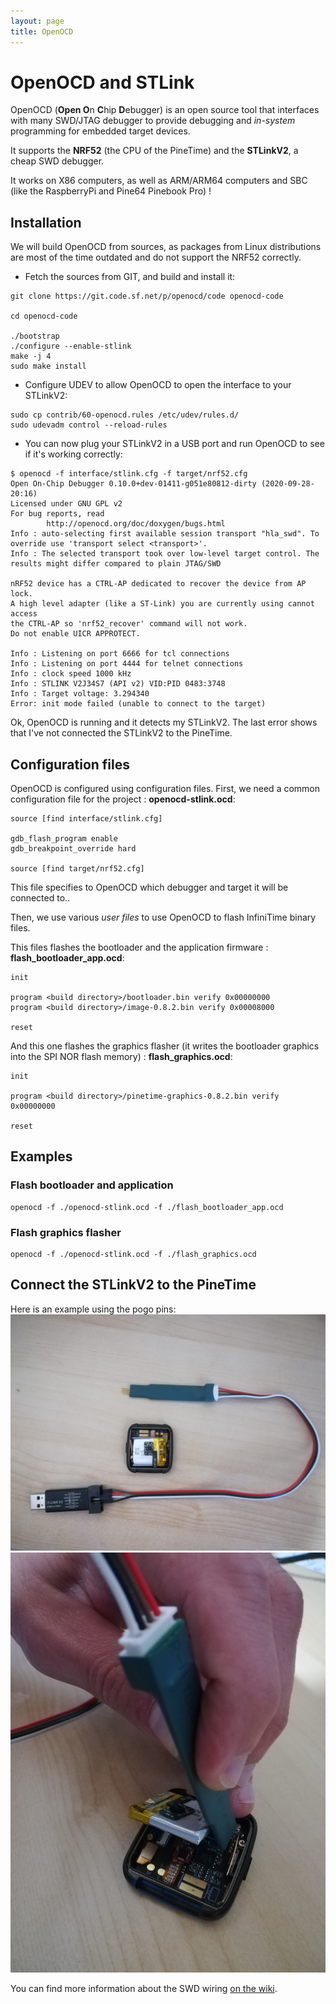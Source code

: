 ```yaml
---
layout: page
title: OpenOCD
---
```



# OpenOCD and STLink
OpenOCD (**Open O**n **C**hip **D**ebugger) is an open source tool that interfaces with many SWD/JTAG debugger to provide debugging and *in-system* programming for embedded target devices.

It supports the **NRF52** (the CPU of the PineTime) and the **STLinkV2**, a cheap SWD debugger.

It works on X86 computers, as well as ARM/ARM64 computers and SBC (like the RaspberryPi and Pine64 Pinebook Pro) !

## Installation
We will build OpenOCD from sources, as packages from Linux distributions are most of the time outdated and do not support the NRF52 correctly.

 - Fetch the sources from GIT, and build and install it:

```
git clone https://git.code.sf.net/p/openocd/code openocd-code

cd openocd-code

./bootstrap
./configure --enable-stlink
make -j 4
sudo make install
```

 - Configure UDEV to allow OpenOCD to open the interface to your STLinkV2:
```
sudo cp contrib/60-openocd.rules /etc/udev/rules.d/
sudo udevadm control --reload-rules
```

 - You can now plug your STLinkV2 in a USB port and run OpenOCD to see if it's working correctly:

```
$ openocd -f interface/stlink.cfg -f target/nrf52.cfg
Open On-Chip Debugger 0.10.0+dev-01411-g051e80812-dirty (2020-09-28-20:16)
Licensed under GNU GPL v2
For bug reports, read
        http://openocd.org/doc/doxygen/bugs.html
Info : auto-selecting first available session transport "hla_swd". To override use 'transport select <transport>'.
Info : The selected transport took over low-level target control. The results might differ compared to plain JTAG/SWD

nRF52 device has a CTRL-AP dedicated to recover the device from AP lock.
A high level adapter (like a ST-Link) you are currently using cannot access
the CTRL-AP so 'nrf52_recover' command will not work.
Do not enable UICR APPROTECT.

Info : Listening on port 6666 for tcl connections
Info : Listening on port 4444 for telnet connections
Info : clock speed 1000 kHz
Info : STLINK V2J34S7 (API v2) VID:PID 0483:3748
Info : Target voltage: 3.294340
Error: init mode failed (unable to connect to the target)
```
Ok, OpenOCD is running and it detects my STLinkV2. The last error shows that I've not connected the STLinkV2 to the PineTime.

## Configuration files
OpenOCD is configured using configuration files.
First, we need a common configuration file for the project : **openocd-stlink.ocd**:
```
source [find interface/stlink.cfg]

gdb_flash_program enable
gdb_breakpoint_override hard

source [find target/nrf52.cfg]
```
This file specifies to OpenOCD which debugger and target it will be connected to..

Then, we use various *user files* to use OpenOCD to flash InfiniTime binary files.

This files flashes the bootloader and the application firmware : **flash_bootloader_app.ocd**:
```
init

program <build directory>/bootloader.bin verify 0x00000000
program <build directory>/image-0.8.2.bin verify 0x00008000

reset
```

And this one flashes the graphics flasher (it writes the bootloader graphics into the SPI NOR flash memory) : **flash_graphics.ocd**:
```
init

program <build directory>/pinetime-graphics-0.8.2.bin verify 0x00000000

reset
```

## Examples
### Flash bootloader and application
```
openocd -f ./openocd-stlink.ocd -f ./flash_bootloader_app.ocd
```

### Flash graphics flasher
```
openocd -f ./openocd-stlink.ocd -f ./flash_graphics.ocd
```

## Connect the STLinkV2 to the PineTime
Here is an example using the pogo pins:
![SWD pinout](images/swd_pinout.jpg)
![Pogo pins](images/pogopins.jpg)

You can find more information about the SWD wiring [on the wiki](https://wiki.pine64.org/index.php?title=PineTime_devkit_wiring).
